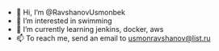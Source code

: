 - 👋 Hi, I’m @RavshanovUsmonbek
- 👀 I’m interested in swimming
- 🌱 I’m currently learning jenkins, docker, aws
- 📫 To reach me, send an email to usmonravshanov@list.ru

<!---
RavshanovUsmonbek/RavshanovUsmonbek is a ✨ special ✨ repository because its `README.md` (this file) appears on your GitHub profile.
You can click the Preview link to take a look at your changes.
--->
